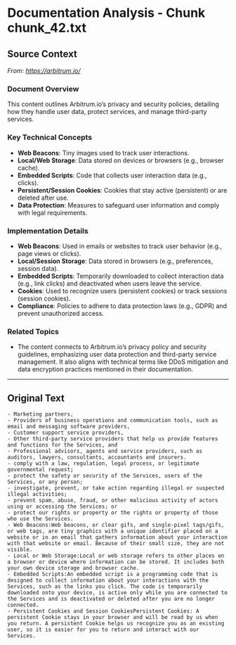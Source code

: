 # Documentation Analysis - Chunk chunk_42.txt

## Source Context
*From: https://arbitrum.io/*

### Document Overview  
This content outlines Arbitrum.io’s privacy and security policies, detailing how they handle user data, protect services, and manage third-party services.  

### Key Technical Concepts  
- **Web Beacons**: Tiny images used to track user interactions.  
- **Local/Web Storage**: Data stored on devices or browsers (e.g., browser cache).  
- **Embedded Scripts**: Code that collects user interaction data (e.g., clicks).  
- **Persistent/Session Cookies**: Cookies that stay active (persistent) or are deleted after use.  
- **Data Protection**: Measures to safeguard user information and comply with legal requirements.  

### Implementation Details  
- **Web Beacons**: Used in emails or websites to track user behavior (e.g., page views or clicks).  
- **Local/Session Storage**: Data stored in browsers (e.g., preferences, session data).  
- **Embedded Scripts**: Temporarily downloaded to collect interaction data (e.g., link clicks) and deactivated when users leave the service.  
- **Cookies**: Used to recognize users (persistent cookies) or track sessions (session cookies).  
- **Compliance**: Policies to adhere to data protection laws (e.g., GDPR) and prevent unauthorized access.  

### Related Topics  
- The content connects to Arbitrum.io’s privacy policy and security guidelines, emphasizing user data protection and third-party service management. It also aligns with technical terms like DDoS mitigation and data encryption practices mentioned in their documentation.

---

## Original Text
```
- Marketing partners,
- Providers of business operations and communication tools, such as email and messaging software providers,
- Customer support service providers,
- Other third-party service providers that help us provide features and functions for the Services, and
- Professional advisors, agents and service providers, such as auditors, lawyers, consultants, accountants and insurers.
- comply with a law, regulation, legal process, or legitimate governmental request;
- protect the safety or security of the Services, users of the Services, or any person;
- investigate, prevent, or take action regarding illegal or suspected illegal activities;
- prevent spam, abuse, fraud, or other malicious activity of actors using or accessing the Services; or
- protect our rights or property or the rights or property of those who use the Services.
- Web Beacons:Web beacons, or clear gifs, and single-pixel tags/gifs, or web tags, are tiny graphics with a unique identifier placed on a website or in an email that gathers information about your interaction with that website or email. Because of their small size, they are not visible.
- Local or Web Storage:Local or web storage refers to other places on a browser or device where information can be stored. It includes both your own device storage and browser cache.
- Embedded Scripts:An embedded script is a programming code that is designed to collect information about your interactions with the Services, such as the links you click. The code is temporarily downloaded onto your device, is active only while you are connected to the Services and is deactivated or deleted after you are no longer connected.
- Persistent Cookies and Session CookiesPersistent Cookies: A persistent Cookie stays in your browser and will be read by us when you return. A persistent Cookie helps us recognize you as an existing user, so it is easier for you to return and interact with our Services.
```